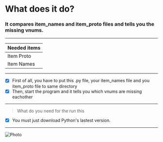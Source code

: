 # What does it do?
### It compares item_names and item_proto files and tells you the missing vnums.
***
|Needed items|
|---|
|Item Proto|
|Item Names|
***
- [x] First of all, you have to put this .py file, your item_names file and you item_proto file to same directory
- [x] Then, start the program and it tells you which vnums are missing eachother
***

> What do you need for the run this

- [x] You must just download Python's lastest version.
***
![Photo](https://dosya.turkmmo.com/2021/11/71235_9a4d65b92c2680da102f1383c54035e7.png)